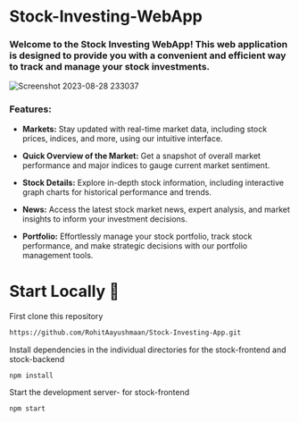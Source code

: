 # Stock-Investing-WebApp

### Welcome to the Stock Investing WebApp! This web application is designed to provide you with a convenient and efficient way to track and manage your stock investments.

![Screenshot 2023-08-28 233037](https://github.com/RohitAayushmaan/Stock-Investing-App/assets/52812829/4d9b7ffe-f2db-46ea-8d88-820207d028e8)




### **Features:**
  - **Markets:** Stay updated with real-time market data, including stock prices, indices, and more, using our intuitive interface.

  - **Quick Overview of the Market:** Get a snapshot of overall market performance and major indices to gauge current market sentiment.

  - **Stock Details:** Explore in-depth stock information, including interactive graph charts for historical performance and trends.

  - **News:** Access the latest stock market news, expert analysis, and market insights to inform your investment decisions.

  - **Portfolio:** Effortlessly manage your stock portfolio, track stock performance, and make strategic decisions with our portfolio management tools.
    
# Start Locally 🚀

First clone this repository
```sh
https://github.com/RohitAayushmaan/Stock-Investing-App.git
```
Install dependencies in the individual directories for the stock-frontend and stock-backend
```sh
npm install
```

Start the development server- for stock-frontend
```sh
npm start
```

